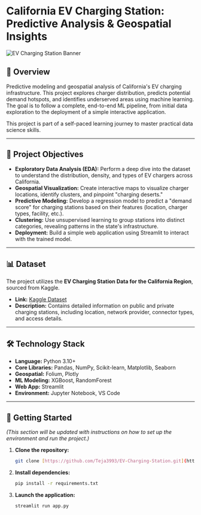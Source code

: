 # California EV Charging Station: Predictive Analysis & Geospatial Insights

![EV Charging Station Banner](https://as2.ftcdn.net/jpg/05/81/58/11/1000_F_581581163_UentU7SFAleSjO4dFt58rUN6Xj0nMoDm.webp)

## 📖 Overview

Predictive modeling and geospatial analysis of California's EV charging infrastructure. This project explores charger distribution, predicts potential demand hotspots, and identifies underserved areas using machine learning. The goal is to follow a complete, end-to-end ML pipeline, from initial data exploration to the deployment of a simple interactive application.

This project is part of a self-paced learning journey to master practical data science skills.

---

## 🎯 Project Objectives

* **Exploratory Data Analysis (EDA):** Perform a deep dive into the dataset to understand the distribution, density, and types of EV chargers across California.
* **Geospatial Visualization:** Create interactive maps to visualize charger locations, identify clusters, and pinpoint "charging deserts."
* **Predictive Modeling:** Develop a regression model to predict a "demand score" for charging stations based on their features (location, charger types, facility, etc.).
* **Clustering:** Use unsupervised learning to group stations into distinct categories, revealing patterns in the state's infrastructure.
* **Deployment:** Build a simple web application using Streamlit to interact with the trained model.

---

## 📊 Dataset

The project utilizes the **EV Charging Station Data for the California Region**, sourced from Kaggle.

* **Link:** [Kaggle Dataset](https://www.kaggle.com/datasets/datasetengineer/ev-charging-station-data-california-region)
* **Description:** Contains detailed information on public and private charging stations, including location, network provider, connector types, and access details.

---

## 🛠️ Technology Stack

* **Language:** Python 3.10+
* **Core Libraries:** Pandas, NumPy, Scikit-learn, Matplotlib, Seaborn
* **Geospatial:** Folium, Plotly
* **ML Modeling:** XGBoost, RandomForest
* **Web App:** Streamlit
* **Environment:** Jupyter Notebook, VS Code

---

## 🚀 Getting Started

*(This section will be updated with instructions on how to set up the environment and run the project.)*

1.  **Clone the repository:**
    ```bash
    git clone [https://github.com/Teja3993/EV-Charging-Station.git](https://github.com/Teja3993/EV-Charging-Station.git)
    ```
2.  **Install dependencies:**
    ```bash
    pip install -r requirements.txt
    ```
3.  **Launch the application:**
    ```bash
    streamlit run app.py
    ```
